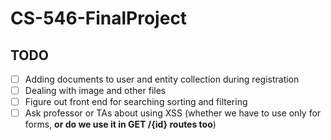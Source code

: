 # CS-546-FinalProject

## TODO
- [ ] Adding documents to user and entity collection during registration
- [ ] Dealing with image and other files
- [ ] Figure out front end for searching sorting and filtering
- [ ] Ask professor or TAs about using XSS (whether we have to use only for forms, **or do we use it in GET /{id} routes too**)
